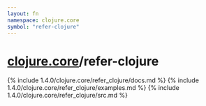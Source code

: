 ```yaml
---
layout: fn
namespace: clojure.core
symbol: "refer-clojure"
---
```


# [clojure.core](../)/refer-clojure

{% include 1.4.0/clojure.core/refer_clojure/docs.md %}
{% include 1.4.0/clojure.core/refer_clojure/examples.md %}
{% include 1.4.0/clojure.core/refer_clojure/src.md %}

